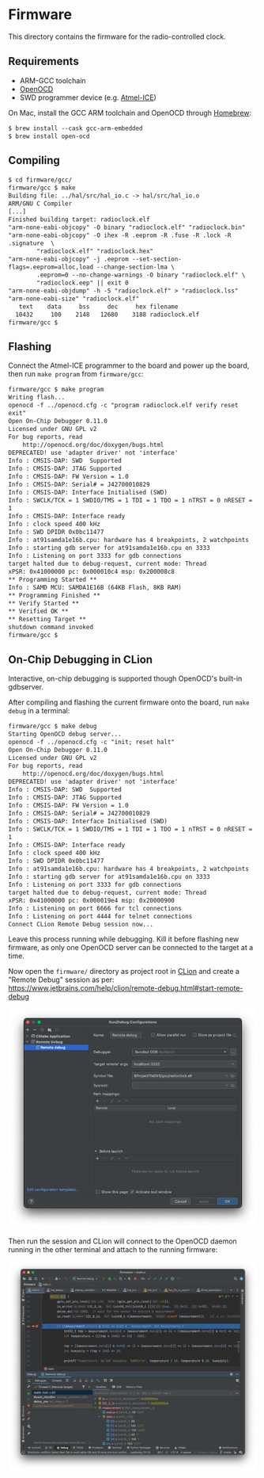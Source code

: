 # Firmware

This directory contains the firmware for the radio-controlled clock.

## Requirements

* ARM-GCC toolchain
* [OpenOCD](https://openocd.org/)
* SWD programmer device (e.g. [Atmel-ICE](https://www.microchip.com/en-us/development-tool/ATATMEL-ICE))

On Mac, install the GCC ARM toolchain and OpenOCD through [Homebrew](https://brew.sh/):

```shell
$ brew install --cask gcc-arm-embedded
$ brew install open-ocd
```


## Compiling

```shell
$ cd firmware/gcc/
firmware/gcc $ make
Building file: ../hal/src/hal_io.c -> hal/src/hal_io.o
ARM/GNU C Compiler
[...]
Finished building target: radioclock.elf
"arm-none-eabi-objcopy" -O binary "radioclock.elf" "radioclock.bin"
"arm-none-eabi-objcopy" -O ihex -R .eeprom -R .fuse -R .lock -R .signature  \
        "radioclock.elf" "radioclock.hex"
"arm-none-eabi-objcopy" -j .eeprom --set-section-flags=.eeprom=alloc,load --change-section-lma \
        .eeprom=0 --no-change-warnings -O binary "radioclock.elf" \
        "radioclock.eep" || exit 0
"arm-none-eabi-objdump" -h -S "radioclock.elf" > "radioclock.lss"
"arm-none-eabi-size" "radioclock.elf"
   text	   data	    bss	    dec	    hex	filename
  10432	    100	   2148	  12680	   3188	radioclock.elf
firmware/gcc $
```


## Flashing

Connect the Atmel-ICE programmer to the board and power up the board, then run `make program` from `firmware/gcc`:

```shell
firmware/gcc $ make program
Writing flash...
openocd -f ../openocd.cfg -c "program radioclock.elf verify reset exit"
Open On-Chip Debugger 0.11.0
Licensed under GNU GPL v2
For bug reports, read
	http://openocd.org/doc/doxygen/bugs.html
DEPRECATED! use 'adapter driver' not 'interface'
Info : CMSIS-DAP: SWD  Supported
Info : CMSIS-DAP: JTAG Supported
Info : CMSIS-DAP: FW Version = 1.0
Info : CMSIS-DAP: Serial# = J42700010829
Info : CMSIS-DAP: Interface Initialised (SWD)
Info : SWCLK/TCK = 1 SWDIO/TMS = 1 TDI = 1 TDO = 1 nTRST = 0 nRESET = 1
Info : CMSIS-DAP: Interface ready
Info : clock speed 400 kHz
Info : SWD DPIDR 0x0bc11477
Info : at91samda1e16b.cpu: hardware has 4 breakpoints, 2 watchpoints
Info : starting gdb server for at91samda1e16b.cpu on 3333
Info : Listening on port 3333 for gdb connections
target halted due to debug-request, current mode: Thread
xPSR: 0x41000000 pc: 0x000010c4 msp: 0x200008c8
** Programming Started **
Info : SAMD MCU: SAMDA1E16B (64KB Flash, 8KB RAM)
** Programming Finished **
** Verify Started **
** Verified OK **
** Resetting Target **
shutdown command invoked
firmware/gcc $
```


## On-Chip Debugging in CLion

Interactive, on-chip debugging is supported though OpenOCD's built-in gdbserver.

After compiling and flashing the current firmware onto the board, run `make debug` in a terminal:

```shell
firmware/gcc $ make debug
Starting OpenOCD debug server...
openocd -f ../openocd.cfg -c "init; reset halt"
Open On-Chip Debugger 0.11.0
Licensed under GNU GPL v2
For bug reports, read
	http://openocd.org/doc/doxygen/bugs.html
DEPRECATED! use 'adapter driver' not 'interface'
Info : CMSIS-DAP: SWD  Supported
Info : CMSIS-DAP: JTAG Supported
Info : CMSIS-DAP: FW Version = 1.0
Info : CMSIS-DAP: Serial# = J42700010829
Info : CMSIS-DAP: Interface Initialised (SWD)
Info : SWCLK/TCK = 1 SWDIO/TMS = 1 TDI = 1 TDO = 1 nTRST = 0 nRESET = 1
Info : CMSIS-DAP: Interface ready
Info : clock speed 400 kHz
Info : SWD DPIDR 0x0bc11477
Info : at91samda1e16b.cpu: hardware has 4 breakpoints, 2 watchpoints
Info : starting gdb server for at91samda1e16b.cpu on 3333
Info : Listening on port 3333 for gdb connections
target halted due to debug-request, current mode: Thread 
xPSR: 0x41000000 pc: 0x000019e4 msp: 0x20000900
Info : Listening on port 6666 for tcl connections
Info : Listening on port 4444 for telnet connections
Connect CLion Remote Debug session now...
```

Leave this process running while debugging. Kill it before flashing new
firmware, as only one OpenOCD server can be connected to the target at a time.

Now open the `firmware/` directory as project root in
[CLion](https://www.jetbrains.com/clion/) and create a "Remote Debug" session
as per:
https://www.jetbrains.com/help/clion/remote-debug.html#start-remote-debug

![](../media/clion_debugger.png)

Then run the session and CLion will connect to the OpenOCD daemon running in
the other terminal and attach to the running firmware:

![On-chip debugging in CLion through OpenOCD](../media/openocd_gdb_clion.png)
